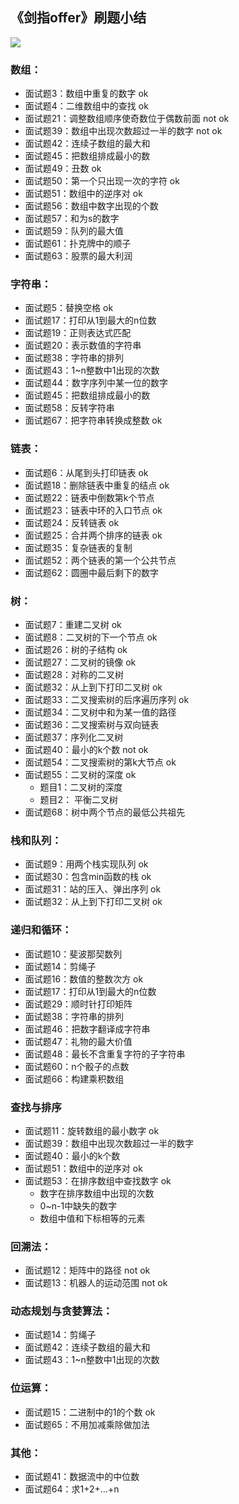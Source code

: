 ## 《剑指offer》刷题小结
![](https://camo.githubusercontent.com/1f038b55904b9a36ae084db09c9e5ce5272c6fb6/68747470733a2f2f616967726f75707a2d313235383238353738372e636f732e61702d7368616e676861692e6d7971636c6f75642e636f6d2f626c6f672f31353439303234353537303635332e6a7067)


### 数组：
- 面试题3：数组中重复的数字 ok
- 面试题4：二维数组中的查找 ok
- 面试题21：调整数组顺序使奇数位于偶数前面 not ok
- 面试题39：数组中出现次数超过一半的数字 not ok
- 面试题42：连续子数组的最大和
- 面试题45：把数组排成最小的数
- 面试题49：丑数 ok
- 面试题50：第一个只出现一次的字符 ok
- 面试题51：数组中的逆序对 ok
- 面试题56：数组中数字出现的个数
- 面试题57：和为s的数字
- 面试题59：队列的最大值
- 面试题61：扑克牌中的顺子
- 面试题63：股票的最大利润

### 字符串：
- 面试题5：替换空格 ok
- 面试题17：打印从1到最大的n位数
- 面试题19：正则表达式匹配
- 面试题20：表示数值的字符串
- 面试题38：字符串的排列
- 面试题43：1~n整数中1出现的次数
- 面试题44：数字序列中某一位的数字
- 面试题45：把数组排成最小的数
- 面试题58：反转字符串
- 面试题67：把字符串转换成整数 ok

### 链表：
- 面试题6：从尾到头打印链表 ok
- 面试题18：删除链表中重复的结点 ok
- 面试题22：链表中倒数第k个节点
- 面试题23：链表中环的入口节点 ok
- 面试题24：反转链表 ok
- 面试题25：合并两个排序的链表 ok
- 面试题35：复杂链表的复制
- 面试题52：两个链表的第一个公共节点
- 面试题62：圆圈中最后剩下的数字

### 树：
- 面试题7：重建二叉树 ok
- 面试题8：二叉树的下一个节点 ok
- 面试题26：树的子结构 ok
- 面试题27：二叉树的镜像 ok
- 面试题28：对称的二叉树
- 面试题32：从上到下打印二叉树 ok
- 面试题33：二叉搜索树的后序遍历序列 ok
- 面试题34：二叉树中和为某一值的路径
- 面试题36：二叉搜索树与双向链表
- 面试题37：序列化二叉树
- 面试题40：最小的k个数 not ok
- 面试题54：二叉搜索树的第k大节点 ok
- 面试题55：二叉树的深度 ok
    - 题目1：二叉树的深度
    - 题目2： 平衡二叉树
- 面试题68：树中两个节点的最低公共祖先

### 栈和队列：
- 面试题9：用两个栈实现队列 ok
- 面试题30：包含min函数的栈 ok
- 面试题31：站的压入、弹出序列 ok
- 面试题32：从上到下打印二叉树 ok

### 递归和循环：
- 面试题10：斐波那契数列
- 面试题14：剪绳子
- 面试题16：数值的整数次方 ok
- 面试题17：打印从1到最大的n位数
- 面试题29：顺时针打印矩阵
- 面试题38：字符串的排列
- 面试题46：把数字翻译成字符串
- 面试题47：礼物的最大价值
- 面试题48：最长不含重复字符的子字符串
- 面试题60：n个骰子的点数
- 面试题66：构建乘积数组

### 查找与排序
- 面试题11：旋转数组的最小数字 ok
- 面试题39：数组中出现次数超过一半的数字
- 面试题40：最小的k个数
- 面试题51：数组中的逆序对 ok
- 面试题53：在排序数组中查找数字 ok
    - 数字在排序数组中出现的次数
    - 0~n-1中缺失的数字
    - 数组中值和下标相等的元素

### 回溯法：
- 面试题12：矩阵中的路径 not ok
- 面试题13：机器人的运动范围 not ok

### 动态规划与贪婪算法：
- 面试题14：剪绳子
- 面试题42：连续子数组的最大和
- 面试题43：1~n整数中1出现的次数

### 位运算：
- 面试题15：二进制中的1的个数 ok
- 面试题65：不用加减乘除做加法

### 其他：
- 面试题41：数据流中的中位数
- 面试题64：求1+2+…+n

